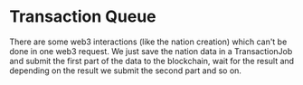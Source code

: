 # Transaction Queue

There are some web3 interactions (like the nation creation) which can't be done in one web3 request. We just save the nation data in a TransactionJob and submit the first part of the data to the blockchain, wait for the result and depending on the result we submit the second part and so on.